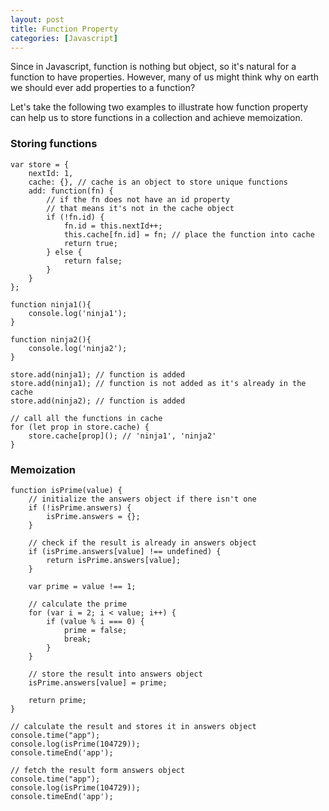 ```yaml
---
layout: post
title: Function Property
categories: [Javascript]
---
```


Since in Javascript, function is nothing but object, so it's natural for a function to have properties. However, many of us might think why on earth we should ever add properties to a function?

Let's take the following two examples to illustrate how function property can help us to store functions in a collection and achieve memoization.

### Storing functions

```
var store = {
    nextId: 1,
    cache: {}, // cache is an object to store unique functions
    add: function(fn) {
        // if the fn does not have an id property
        // that means it's not in the cache object
        if (!fn.id) {
            fn.id = this.nextId++;
            this.cache[fn.id] = fn; // place the function into cache
            return true;
        } else {
            return false;
        }
    }
};

function ninja1(){
    console.log('ninja1');
}

function ninja2(){
    console.log('ninja2');
}

store.add(ninja1); // function is added
store.add(ninja1); // function is not added as it's already in the cache
store.add(ninja2); // function is added
    
// call all the functions in cache
for (let prop in store.cache) {
    store.cache[prop](); // 'ninja1', 'ninja2'
}       
```

### Memoization

```
function isPrime(value) {
	// initialize the answers object if there isn't one
    if (!isPrime.answers) {
        isPrime.answers = {};
    }

	// check if the result is already in answers object
    if (isPrime.answers[value] !== undefined) {
        return isPrime.answers[value];
    }

    var prime = value !== 1;

	// calculate the prime
    for (var i = 2; i < value; i++) {
        if (value % i === 0) {
            prime = false;
            break; 
        }
    }
    
	// store the result into answers object
    isPrime.answers[value] = prime;

	return prime;
}

// calculate the result and stores it in answers object
console.time("app");
console.log(isPrime(104729));
console.timeEnd('app');

// fetch the result form answers object
console.time("app");
console.log(isPrime(104729));
console.timeEnd('app');
```
